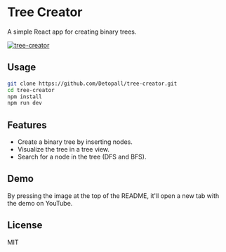 # Tree Creator

A simple React app for creating binary trees.

[![tree-creator](tree-creator.png)](https://www.youtube.com/watch?v=id2FvRaWXXM)

## Usage

```bash
git clone https://github.com/Detopall/tree-creator.git
cd tree-creator
npm install
npm run dev
```

## Features

- Create a binary tree by inserting nodes.
- Visualize the tree in a tree view.
- Search for a node in the tree (DFS and BFS).

## Demo

By pressing the image at the top of the README, it'll open a new tab with the demo on YouTube.

## License

MIT
